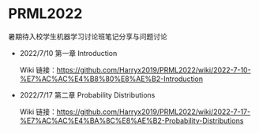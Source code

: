 # PRML2022
暑期待入校学生机器学习讨论班笔记分享与问题讨论

+ 2022/7/10 第一章 Introduction
  
  Wiki 链接：https://github.com/Harryx2019/PRML2022/wiki/2022-7-10-%E7%AC%AC%E4%B8%80%E8%AE%B2-Introduction
+ 2022/7/17 第二章 Probability Distributions

  Wiki 链接：https://github.com/Harryx2019/PRML2022/wiki/2022-7-17-%E7%AC%AC%E4%BA%8C%E8%AE%B2-Probability-Distributions
